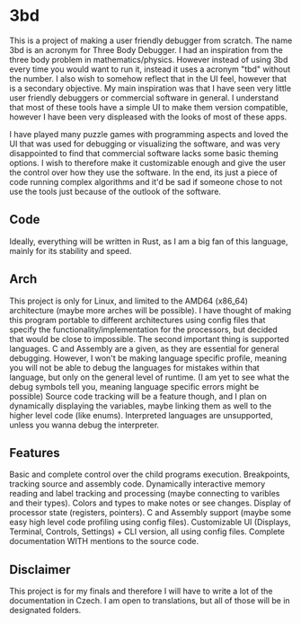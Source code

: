 # 3bd
This is a project of making a user friendly debugger from scratch.
The name 3bd is an acronym for Three Body Debugger. I had an inspiration from the three body problem in mathematics/physics. However instead of using 3bd every time you would want to run it, instead it uses a acronym "tbd" without the number.
I also wish to somehow reflect that in the UI feel, however that is a secondary objective.
My main inspiration was that I have seen very little user friendly debuggers or commercial software in general. I understand that most of these tools have a simple UI to make them version compatible, however I have been very displeased with the looks of most of these apps.

I have played many puzzle games with programming aspects and loved the UI that was used for debugging or visualizing the software, and was very disappointed to find that commercial software lacks some basic theming options.
I wish to therefore make it customizable enough and give the user the control over how they use the software. In the end, its just a piece of code running complex algorithms and it'd be sad if someone chose to not use the tools just because of the outlook of the software.

## Code
Ideally, everything will be written in Rust, as I am a big fan of this language, mainly for its stability and speed.

## Arch
This project is only for Linux, and limited to the AMD64 (x86_64) architecture (maybe more arches will be possible). I have thought of making this program portable to different architectures using config files that specify the functionality/implementation for the processors, but decided that would be close to impossible.
The second important thing is supported languages. C and Assembly are a given, as they are essential for general debugging. However, I won't be making language specific profile, meaning you will not be able to debug the languages for mistakes within that language, but only on the general level of runtime. (I am yet to see what the debug symbols tell you, meaning language specific errors might be possible)
Source code tracking will be a feature though, and I plan on dynamically displaying the variables, maybe linking them as well to the higher level code (like enums). Interpreted languages are unsupported, unless you wanna debug the interpreter.

## Features
Basic and complete control over the child programs execution.
Breakpoints, tracking source and assembly code.
Dynamically interactive memory reading and label tracking and processing (maybe connecting to varibles and their types).
Colors and types to make notes or see changes.
Display of processor state (registers, pointers).
C and Assembly support (maybe some easy high level code profiling using config files).
Customizable UI (Displays, Terminal, Controls, Settings) + CLI version, all using config files.
Complete documentation WITH mentions to the source code.


## Disclaimer
This project is for my finals and therefore I will have to write a lot of the documentation in Czech. I am open to translations, but all of those will be in designated folders.
